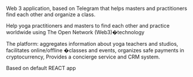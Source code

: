 Web 3 application, based on Telegram that helps masters and practitioners find each other and organize a class.

Help yoga practitioners and masters to find each other and practice worldwide using The Open Network (Web3)�technology

The platform: aggregates information about yoga teachers and studios, facilitates online/offline �classes and events, organizes safe payments in cryptocurrency, Provides a concierge service and CRM system.

Based on default REACT app